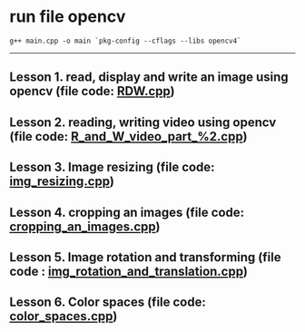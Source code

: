 <h1>run file opencv</h1>
<code>g++ main.cpp -o main `pkg-config --cflags --libs opencv4`</code><hr>
<h2>Lesson 1. read, display and write an image using opencv (file code: <a href="#">RDW.cpp</a>)</h2>
<h2>Lesson 2. reading, writing video using opencv (file code: <a href="#">R_and_W_video_part_%2.cpp</a>)</h2>
<h2>Lesson 3. Image resizing (file code: <a href="#">img_resizing.cpp</a>)</h2>
<h2>Lesson 4. cropping an images (file code: <a href="#">cropping_an_images.cpp</a>)</>
<h2>Lesson 5. Image rotation and transforming (file code : <a href="#">img_rotation_and_translation.cpp</a>)</h2>
<h2>Lesson 6. Color spaces (file code: <a href="#">color_spaces.cpp</a>)</h2>